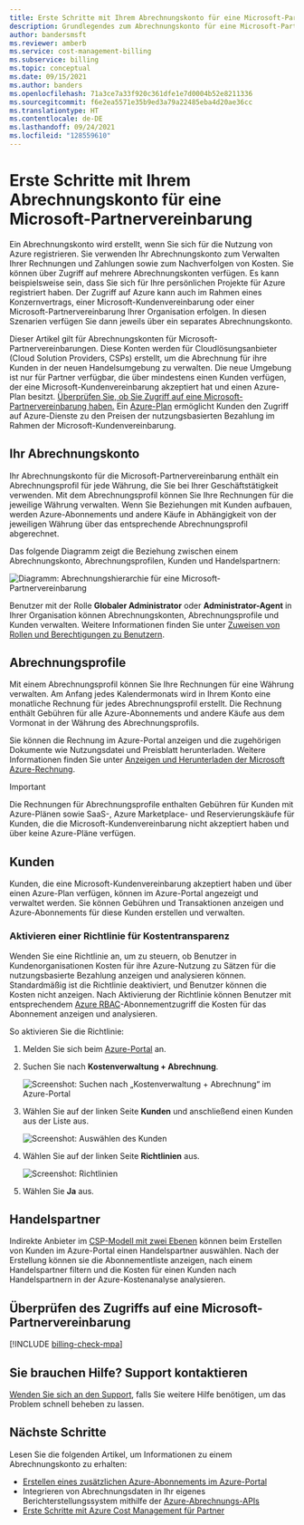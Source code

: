 ```yaml
---
title: Erste Schritte mit Ihrem Abrechnungskonto für eine Microsoft-Partnervereinbarung – Azure CSP
description: Grundlegendes zum Abrechnungskonto für eine Microsoft-Partnervereinbarung (CSP)
author: bandersmsft
ms.reviewer: amberb
ms.service: cost-management-billing
ms.subservice: billing
ms.topic: conceptual
ms.date: 09/15/2021
ms.author: banders
ms.openlocfilehash: 71a3ce7a33f920c361dfe1e7d0004b52e8211336
ms.sourcegitcommit: f6e2ea5571e35b9ed3a79a22485eba4d20ae36cc
ms.translationtype: HT
ms.contentlocale: de-DE
ms.lasthandoff: 09/24/2021
ms.locfileid: "128559610"
---
```

# <a name="get-started-with-your-microsoft-partner-agreement-billing-account"></a>Erste Schritte mit Ihrem Abrechnungskonto für eine Microsoft-Partnervereinbarung

Ein Abrechnungskonto wird erstellt, wenn Sie sich für die Nutzung von Azure registrieren. Sie verwenden Ihr Abrechnungskonto zum Verwalten Ihrer Rechnungen und Zahlungen sowie zum Nachverfolgen von Kosten. Sie können über Zugriff auf mehrere Abrechnungskonten verfügen. Es kann beispielsweise sein, dass Sie sich für Ihre persönlichen Projekte für Azure registriert haben. Der Zugriff auf Azure kann auch im Rahmen eines Konzernvertrags, einer Microsoft-Kundenvereinbarung oder einer Microsoft-Partnervereinbarung Ihrer Organisation erfolgen. In diesen Szenarien verfügen Sie dann jeweils über ein separates Abrechnungskonto.

Dieser Artikel gilt für Abrechnungskonten für Microsoft-Partnervereinbarungen. Diese Konten werden für Cloudlösungsanbieter (Cloud Solution Providers, CSPs) erstellt, um die Abrechnung für ihre Kunden in der neuen Handelsumgebung zu verwalten. Die neue Umgebung ist nur für Partner verfügbar, die über mindestens einen Kunden verfügen, der eine Microsoft-Kundenvereinbarung akzeptiert hat und einen Azure-Plan besitzt. [Überprüfen Sie, ob Sie Zugriff auf eine Microsoft-Partnervereinbarung haben.](#check-access-to-a-microsoft-partner-agreement) Ein [Azure-Plan](https://azure.microsoft.com/pricing/purchase-options/microsoft-customer-agreement/) ermöglicht Kunden den Zugriff auf Azure-Dienste zu den Preisen der nutzungsbasierten Bezahlung im Rahmen der Microsoft-Kundenvereinbarung.

## <a name="your-billing-account"></a>Ihr Abrechnungskonto

Ihr Abrechnungskonto für die Microsoft-Partnervereinbarung enthält ein Abrechnungsprofil für jede Währung, die Sie bei Ihrer Geschäftstätigkeit verwenden. Mit dem Abrechnungsprofil können Sie Ihre Rechnungen für die jeweilige Währung verwalten. Wenn Sie Beziehungen mit Kunden aufbauen, werden Azure-Abonnements und andere Käufe in Abhängigkeit von der jeweiligen Währung über das entsprechende Abrechnungsprofil abgerechnet.

Das folgende Diagramm zeigt die Beziehung zwischen einem Abrechnungskonto, Abrechnungsprofilen, Kunden und Handelspartnern:

![Diagramm: Abrechnungshierarchie für eine Microsoft-Partnervereinbarung](./media/mpa-overview/mpa-hierarchy.svg)

Benutzer mit der Rolle **Globaler Administrator** oder **Administrator-Agent** in Ihrer Organisation können Abrechnungskonten, Abrechnungsprofile und Kunden verwalten. Weitere Informationen finden Sie unter [Zuweisen von Rollen und Berechtigungen zu Benutzern](/partner-center/permissions-overview).

## <a name="billing-profiles"></a>Abrechnungsprofile

Mit einem Abrechnungsprofil können Sie Ihre Rechnungen für eine Währung verwalten. Am Anfang jedes Kalendermonats wird in Ihrem Konto eine monatliche Rechnung für jedes Abrechnungsprofil erstellt. Die Rechnung enthält Gebühren für alle Azure-Abonnements und andere Käufe aus dem Vormonat in der Währung des Abrechnungsprofils.

Sie können die Rechnung im Azure-Portal anzeigen und die zugehörigen Dokumente wie Nutzungsdatei und Preisblatt herunterladen. Weitere Informationen finden Sie unter [Anzeigen und Herunterladen der Microsoft Azure-Rechnung](download-azure-invoice.md).

> [!IMPORTANT]
>
> Die Rechnungen für Abrechnungsprofile enthalten Gebühren für Kunden mit Azure-Plänen sowie SaaS-, Azure Marketplace- und Reservierungskäufe für Kunden, die die Microsoft-Kundenvereinbarung nicht akzeptiert haben und über keine Azure-Pläne verfügen.

## <a name="customers"></a>Kunden

Kunden, die eine Microsoft-Kundenvereinbarung akzeptiert haben und über einen Azure-Plan verfügen, können im Azure-Portal angezeigt und verwaltet werden. Sie können Gebühren und Transaktionen anzeigen und Azure-Abonnements für diese Kunden erstellen und verwalten.

### <a name="enable-policy-to-give-visibility-into-cost"></a>Aktivieren einer Richtlinie für Kostentransparenz

Wenden Sie eine Richtlinie an, um zu steuern, ob Benutzer in Kundenorganisationen Kosten für ihre Azure-Nutzung zu Sätzen für die nutzungsbasierte Bezahlung anzeigen und analysieren können. Standardmäßig ist die Richtlinie deaktiviert, und Benutzer können die Kosten nicht anzeigen. Nach Aktivierung der Richtlinie können Benutzer mit entsprechendem [Azure RBAC](../../role-based-access-control/overview.md)-Abonnementzugriff die Kosten für das Abonnement anzeigen und analysieren.

So aktivieren Sie die Richtlinie:

1. Melden Sie sich beim [Azure-Portal](https://portal.azure.com) an.

1. Suchen Sie nach **Kostenverwaltung + Abrechnung**.

   ![Screenshot: Suchen nach „Kostenverwaltung + Abrechnung“ im Azure-Portal](./media/mpa-overview/search-cmb.png)

1. Wählen Sie auf der linken Seite **Kunden** und anschließend einen Kunden aus der Liste aus.

   ![Screenshot: Auswählen des Kunden](./media/mpa-overview/mpa-customers.png)

1. Wählen Sie auf der linken Seite **Richtlinien** aus.

   ![Screenshot: Richtlinien](./media/mpa-overview/mpa-change-policy.png)

1. Wählen Sie **Ja** aus.

## <a name="resellers"></a>Handelspartner

Indirekte Anbieter im [CSP-Modell mit zwei Ebenen](/partner-center) können beim Erstellen von Kunden im Azure-Portal einen Handelspartner auswählen. Nach der Erstellung können sie die Abonnementliste anzeigen, nach einem Handelspartner filtern und die Kosten für einen Kunden nach Handelspartnern in der Azure-Kostenanalyse analysieren.

## <a name="check-access-to-a-microsoft-partner-agreement"></a>Überprüfen des Zugriffs auf eine Microsoft-Partnervereinbarung
[!INCLUDE [billing-check-mpa](../../../includes/billing-check-mpa.md)]

## <a name="need-help-contact-support"></a>Sie brauchen Hilfe? Support kontaktieren

[Wenden Sie sich an den Support](https://portal.azure.com/?#blade/Microsoft_Azure_Support/HelpAndSupportBlade), falls Sie weitere Hilfe benötigen, um das Problem schnell beheben zu lassen.

## <a name="next-steps"></a>Nächste Schritte

Lesen Sie die folgenden Artikel, um Informationen zu einem Abrechnungskonto zu erhalten:

- [Erstellen eines zusätzlichen Azure-Abonnements im Azure-Portal](../manage/create-subscription.md)
- Integrieren von Abrechnungsdaten in Ihr eigenes Berichterstellungssystem mithilfe der [Azure-Abrechnungs-APIs](/rest/api/billing/)
- [Erste Schritte mit Azure Cost Management für Partner](../costs/get-started-partners.md)